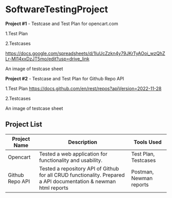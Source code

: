 # SoftwareTestingProject

**Project #1** - Testcase and Test Plan for opencart.com

1.Test Plan

2.Testcases

https://docs.google.com/spreadsheets/d/1IuUcZzkn4y79JKrTyAOoi_wzQhZLr-MI14xxDzJT5mo/edit?usp=drive_link

An image of testcase sheet


**Project #2** - Testcase and Test Plan for Github Repo API

1.Test Plan
https://docs.github.com/en/rest/repos?apiVersion=2022-11-28

2.Testcases


An image of testcase sheet

## Project List

| Project Name | Description | Tools Used |
|--------------|-------------|------------|
| Opencart    | Tested a web application for functionality and usability. | Test Plan, Testcases |
| Github Repo API    | Tested a repository API of Github for all CRUD functionality. Prepared a API documentation & newman html reports | Postman, Newman reports |
